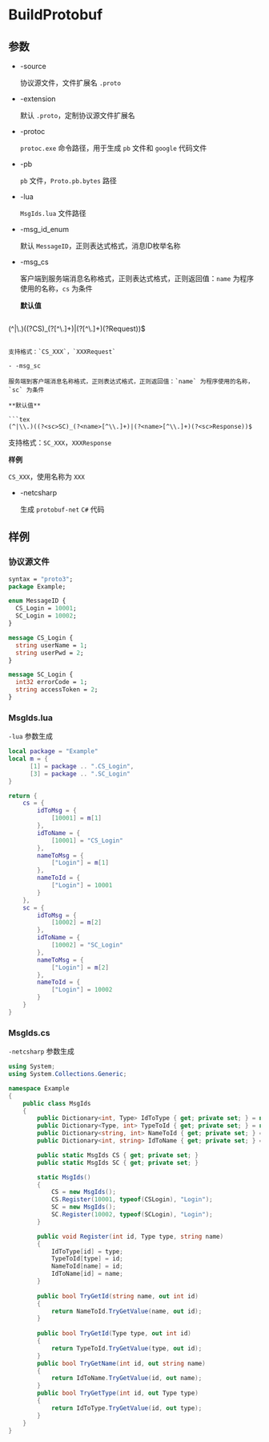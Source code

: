 # BuildProtobuf

## 参数

- -source

  协议源文件，文件扩展名 `.proto`

- -extension

  默认 `.proto`，定制协议源文件扩展名

- -protoc

  `protoc.exe` 命令路径，用于生成 `pb` 文件和 `google` 代码文件

- -pb

  `pb` 文件，`Proto.pb.bytes` 路径

- -lua

  `MsgIds.lua` 文件路径

- -msg_id_enum

  默认 `MessageID`，正则表达式格式，消息ID枚举名称

- -msg_cs

  客户端到服务端消息名称格式，正则表达式格式，正则返回值：`name` 为程序使用的名称，`cs` 为条件

  **默认值**

  ```tex
(^|\\.)((?<cs>CS)_(?<name>[^\\.]+)|(?<name>[^\\.]+)(?<cs>Request))$
  ```
  
  支持格式：`CS_XXX`，`XXXRequest`

- -msg_sc

  服务端到客户端消息名称格式，正则表达式格式，正则返回值：`name` 为程序使用的名称，`sc` 为条件

  **默认值**

  ```tex
  (^|\\.)((?<sc>SC)_(?<name>[^\\.]+)|(?<name>[^\\.]+)(?<sc>Response))$
  ```

  支持格式：`SC_XXX`，`XXXResponse`

  **样例**

  `CS_XXX`，使用名称为 `XXX`

- -netcsharp

  生成 `protobuf-net` `C#` 代码



## 样例

### 协议源文件

```protobuf
syntax = "proto3";
package Example;

enum MessageID {
  CS_Login = 10001;
  SC_Login = 10002;
}

message CS_Login {
  string userName = 1;
  string userPwd = 2;
}

message SC_Login {
  int32 errorCode = 1;
  string accessToken = 2;
}
```



### MsgIds.lua

`-lua` 参数生成

```lua
local package = "Example"
local m = {
      [1] = package .. ".CS_Login",
      [3] = package .. ".SC_Login"
}

return {
    cs = {
        idToMsg = {
            [10001] = m[1]
        },
        idToName = {
            [10001] = "CS_Login"
        },
        nameToMsg = {
            ["Login"] = m[1]
        },
        nameToId = {
            ["Login"] = 10001
        }
    },
    sc = {
        idToMsg = {
            [10002] = m[2]
        },
        idToName = {
            [10002] = "SC_Login"
        },
        nameToMsg = {
            ["Login"] = m[2]
        },
        nameToId = {
            ["Login"] = 10002
        }
    }
}
```

### MsgIds.cs

`-netcsharp` 参数生成

```c#
using System;
using System.Collections.Generic;

namespace Example
{
    public class MsgIds
    {
        public Dictionary<int, Type> IdToType { get; private set; } = new Dictionary<int, Type>();
        public Dictionary<Type, int> TypeToId { get; private set; } = new Dictionary<Type, int>();
        public Dictionary<string, int> NameToId { get; private set; } = new Dictionary<string, int>();
        public Dictionary<int, string> IdToName { get; private set; } = new Dictionary<int, string>();

        public static MsgIds CS { get; private set; }
        public static MsgIds SC { get; private set; }

        static MsgIds()
        {
            CS = new MsgIds();            
            CS.Register(10001, typeof(CSLogin), "Login");
            SC = new MsgIds();            
            SC.Register(10002, typeof(SCLogin), "Login");
        }

        public void Register(int id, Type type, string name)
        {
            IdToType[id] = type;
            TypeToId[type] = id;
            NameToId[name] = id;
            IdToName[id] = name;
        }
        
        public bool TryGetId(string name, out int id)
        {
            return NameToId.TryGetValue(name, out id);
        }
        
        public bool TryGetId(Type type, out int id)
        {
            return TypeToId.TryGetValue(type, out id);
        }
        public bool TryGetName(int id, out string name)
        {
            return IdToName.TryGetValue(id, out name);
        }
        public bool TryGetType(int id, out Type type)
        {
            return IdToType.TryGetValue(id, out type);
        }
    }
}
```


